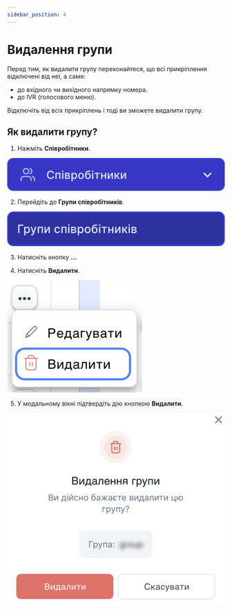 ```yaml
---
sidebar_position: 4
---
```


# Видалення групи

Перед тим, як видалити групу переконайтеся, що всі прикріплення відключені від неї, а саме:

- до вхідного чи вихідного напрямку номера.
- до IVR (голосового меню).

Відключіть від всіх прикріплень і тоді ви зможете видалити групу.

## Як видалити групу?

1. Нажміть **Співробітники**.

![](../../img/employees-groups/i-employee-1.svg)

2. Перейдіть до **Групи співробітників**.

![](../../img/employees-groups/i-group-14.svg)

3. Натисніть кнопку **...**

4. Натисніть **Видалити**.

![](../../img/employees-groups/i-employee-16.svg)

5. У модальному вікні підтвердіть дію кнопкою **Видалити**.

![](../../img/employees-groups/i-group-24.svg)
